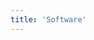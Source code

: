 ```yaml
---
title: 'Software'
---
```


<script setup lang="ts">
  import TheSoftWare from "@/views/support/compatibility/TheSoftWare.vue";
</script>

<TheSoftWare />
